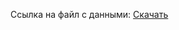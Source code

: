 Ссылка на файл с данными: [Скачать](https://drive.google.com/file/d/1ccCu7V_qwIP75Am8kaZAy70rJTH9LGyj/view?usp=sharing)
